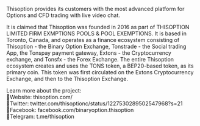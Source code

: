 Thisoption provides its customers with the most advanced platform for Options and CFD trading with live video chat.

It is claimed that Thisoption was founded in 2016 as part of THISOPTION LIMITED FIRM EXMPTIONS POOLS & POOL EXEMPTIONS. It is based in Toronto, Canada, and operates as a finance ecosystem consisting of Thisoption - the Binary Option Exchange, Tonstrade - the Social trading App, the Tonspay payment gateway, Extons - the Cryptocurrency exchange, and Tonsfx - the Forex Exchange. The entire Thisoption ecosystem creates and uses the TONS token, a BEP20-based token, as its primary coin. This token was first circulated on the Extons Cryptocurrency Exchange, and then to the Thisoption Exchange.

Learn more about the project:
<br/>
🔸Website: thisoption.com/ 
<br/>
🔸Twitter: twitter.com/thisoptionc/status/1227530289502547968?s=21 
<br/>
🔸Facebook: facebook.com/binaryoption.thisoption 
<br/>
🔸Telegram: t.me/thisoption
<br/>
